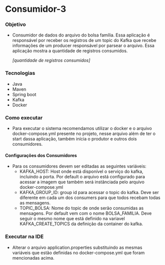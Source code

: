 # Consumidor-3

### Objetivo
- Consumidor de dados do arquivo do bolsa família. 
Essa aplicação é responsável por receber os registros de um topic do Kafka que recebe informações de um producer responsável por parsear o arquivo. 
Essa aplicação mostra a quantidade de registros consumidos.

   *[quantidade de registros consumidos]*

### Tecnologias
- Java
- Maven
- Spring boot
- Kafka
- Docker

### Como executar

- Para executar o sistema recomendamos utilizar o docker e o arquivo docker-compose.yml presente no projeto, nesse arquivo além de ter o start dassa aplicação, também inícia o produtor e outros dois consumidores.

#### Configurações dos Consumidores
- Para os consumidores devem ser editadas as seguintes variáveis: 
    - KAFKA_HOST: Host onde está disponível o serviço do kafka, incluindo a porta. Por default o arquivo está configurado para acessar a imagem que também será instânciada pelo arquivo docker-compose.yml
    - KAFKA_GROUP_ID: group id para acessar o topic do kafka. Deve ser diferente em cada um dos consumers para que todos recebam todas as mensagens.
    - TOPIC_BOLSA: Nome do topic de onde serão consumidas as mensagens. Por default vem com o nome BOLSA_FAMILIA. Deve seguir o mesmo nome que está definido na variavel KAFKA_CREATE_TOPICS da definição da container do kafka.

### Executar na IDE

- Alterar o arquivo application.properties substituindo as mesmas variáveis que estão definidas no docker-compose.yml que foram mencionadas acima. 
